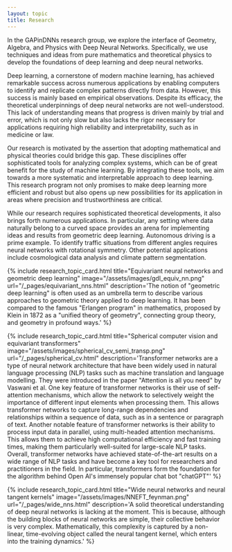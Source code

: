 ```yaml
---
layout: topic
title: Research
---
```


In the GAPinDNNs research group, we explore the interface of Geometry, Algebra,
and Physics with Deep Neural Networks. Specifically, we use techniques and
ideas from pure mathematics and theoretical physics to develop the foundations
of deep learning and deep neural networks.

Deep learning, a cornerstone of modern machine learning, has achieved
remarkable success across numerous applications by enabling computers to
identify and replicate complex patterns directly from data. However, this
success is mainly based en empirical observations. Despite its efficacy, the
theoretical underpinnings of deep neural networks are not well-understood. This
lack of understanding means that progress is driven mainly by trial and error,
which is not only slow but also lacks the rigor necessary for applications
requiring high reliability and interpretability, such as in medicine or law.

Our research is motivated by the assertion that adopting mathematical and
physical theories could bridge this gap. These disciplines offer sophisticated
tools for analyzing complex systems, which can be of great benefit for the
study of machine learning. By integrating these tools, we aim towards a more
systematic and interpretable approach to deep learning. This research program
not only promises to make deep learning more efficient and robust but also
opens up new possibilities for its application in areas where precision and
trustworthiness are critical.

While our research requires sophisticated theoretical developments, it also
brings forth numerous applications. In particular, any setting where data
naturally belong to a curved space provides an arena for implementing ideas and
results from geometric deep learning. Autonomous driving is a prime example. To
identify traffic situations from different angles requires neural networks with
rotational symmetry. Other potential applications include cosmological data
analysis and climate pattern segmentation.

{% include research_topic_card.html
title="Equivariant neural networks and geometric deep learning"
image="/assets/images/gdl_equiv_nn.png"
url="/_pages/equivariant_nns.html"
description='The notion of "geometric deep learning" is
        often used as an umbrella term to describe various approaches to geometric
        theory applied to deep learning. It has been compared to the famous "Erlangen
        program" in mathematics, proposed by Klein in 1872 as a "unified theory of
        geometry", connecting group theory, and geometry in profound ways.'
%}

{% include research_topic_card.html
title="Spherical computer vision and equivariant transformers"
image="/assets/images/spherical_cv_semi_transp.png"
url="/_pages/spherical_cv.html"
description='Transformer networks are a type of neural network architecture that
          have been widely used in natural language processing (NLP) tasks such as
          machine translation and language modelling. They were introduced in the paper
          "Attention is all you need" by Vaswani et al. One key feature of transformer
          networks is their use of self-attention mechanisms, which allow the network to
          selectively weight the importance of different input elements when processing
          them. This allows transformer networks to capture long-range dependencies and
          relationships within a sequence of data, such as in a sentence or paragraph of
          text. Another notable feature of transformer networks is their ability to
          process input data in parallel, using multi-headed attention mechanisms. This
          allows them to achieve high computational efficiency and fast training times,
          making them particularly well-suited for large-scale NLP tasks. Overall,
          transformer networks have achieved state-of-the-art results on a wide range of
          NLP tasks and have become a key tool for researchers and practitioners in the
          field. In particular, transformers form the foundation for the algorithm
          behind Open AI\'s immensely popular chat bot "chatGPT"'
%}

{% include research_topic_card.html
title="Wide neural networks and neural tangent kernels"
image="/assets/images/NNEFT_feynman.png"
url="/_pages/wide_nns.html"
description='A solid theoretical understanding of deep neural networks is
  lacking at the moment. This is because, although the building blocks of neural
  networks are simple, their collective behavior is very complex. Mathematically,
  this complexity is captured by a non-linear, time-evolving object called the
  neural tangent kernel, which enters into the training dynamics.'
%}

